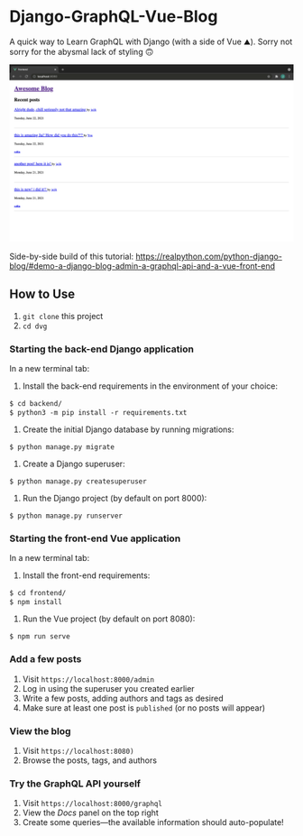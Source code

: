 # Django-GraphQL-Vue-Blog

A quick way to Learn GraphQL with Django (with a side of Vue ⛰). Sorry not sorry for the abysmal lack of styling 🙃

![Screenshot](Screenshot.png)

Side-by-side build of this tutorial: https://realpython.com/python-django-blog/#demo-a-django-blog-admin-a-graphql-api-and-a-vue-front-end

## How to Use

1. ```git clone``` this project
2. ```cd dvg```

### Starting the back-end Django application

In a new terminal tab:

1. Install the back-end requirements in the environment of your choice:
  ```shell
  $ cd backend/
  $ python3 -m pip install -r requirements.txt
  ```
1. Create the initial Django database by running migrations:
  ```shell
  $ python manage.py migrate
  ```
1. Create a Django superuser:
  ```shell
  $ python manage.py createsuperuser
  ```
1. Run the Django project (by default on port 8000):
  ```shell
  $ python manage.py runserver
  ```

### Starting the front-end Vue application

In a new terminal tab:

1. Install the front-end requirements:
  ```shell
  $ cd frontend/
  $ npm install
  ```
1. Run the Vue project (by default on port 8080):
  ```shell
  $ npm run serve
  ```

### Add a few posts

1. Visit ```https://localhost:8000/admin```
1. Log in using the superuser you created earlier
1. Write a few posts, adding authors and tags as desired
1. Make sure at least one post is `published` (or no posts will appear)

### View the blog

1. Visit ```https://localhost:8080)```
1. Browse the posts, tags, and authors

### Try the GraphQL API yourself

1. Visit ```https://localhost:8000/graphql```
1. View the *Docs* panel on the top right
1. Create some queries&mdash;the available information should auto-populate!